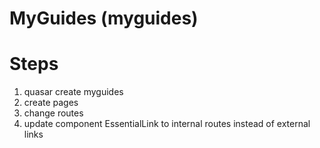 # MyGuides (myguides)

# Steps
1. quasar create myguides
2. create pages
3. change routes
4. update component EssentialLink to internal routes instead of external links
